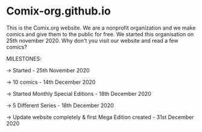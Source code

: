 # Comix-org.github.io
This is the Comix.org website. We are a nonprofit organization and we make comics and give them to the public for free. We started this organisation on 25th november 2020. Why don't you visit our website and read a few comics?

MILESTONES:

-> Started - 25th November 2020

-> 10 comics - 14th December 2020

-> Started Monthly Special Editions - 18th December 2020

-> 5 Different Series - 18th December 2020

-> Update website completely & first Mega Edition created - 31st December 2020
